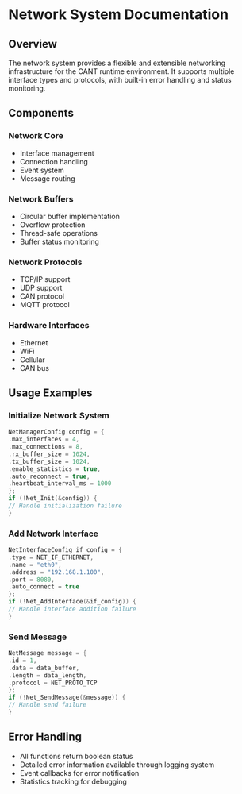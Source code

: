 # Network System Documentation
## Overview
The network system provides a flexible and extensible networking infrastructure for the CANT runtime environment. It supports multiple interface types and protocols, with built-in error handling and status monitoring.
## Components
### Network Core
- Interface management
- Connection handling
- Event system
- Message routing
### Network Buffers
- Circular buffer implementation
- Overflow protection
- Thread-safe operations
- Buffer status monitoring
### Network Protocols
- TCP/IP support
- UDP support
- CAN protocol
- MQTT protocol
### Hardware Interfaces
- Ethernet
- WiFi
- Cellular
- CAN bus
## Usage Examples
### Initialize Network System
```c
NetManagerConfig config = {
.max_interfaces = 4,
.max_connections = 8,
.rx_buffer_size = 1024,
.tx_buffer_size = 1024,
.enable_statistics = true,
.auto_reconnect = true,
.heartbeat_interval_ms = 1000
};
if (!Net_Init(&config)) {
// Handle initialization failure
}
```
### Add Network Interface
```c
NetInterfaceConfig if_config = {
.type = NET_IF_ETHERNET,
.name = "eth0",
.address = "192.168.1.100",
.port = 8080,
.auto_connect = true
};
if (!Net_AddInterface(&if_config)) {
// Handle interface addition failure
}
```
### Send Message
```c
NetMessage message = {
.id = 1,
.data = data_buffer,
.length = data_length,
.protocol = NET_PROTO_TCP
};
if (!Net_SendMessage(&message)) {
// Handle send failure
}
```
## Error Handling
- All functions return boolean status
- Detailed error information available through logging system
- Event callbacks for error notification
- Statistics tracking for debugging